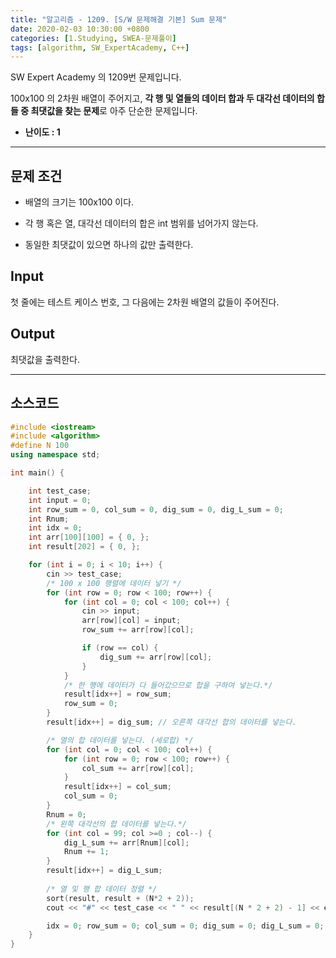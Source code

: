 ```yaml
---
title: "알고리즘 - 1209. [S/W 문제해결 기본] Sum 문제"
date: 2020-02-03 10:30:00 +0800
categories: [1.Studying, SWEA-문제풀이]
tags: [algorithm, SW_ExpertAcademy, C++]
---
```



SW Expert Academy 의 1209번 문제입니다.  

100x100 의 2차원 배열이 주어지고, **각 행 및 열들의 데이터 합과 두 대각선 데이터의 합들 중 최댓값을 찾는 문제**로 아주 단순한 문제입니다.

- **난이도 : 1**

---

## **문제 조건**

* 배열의 크기는 100x100 이다.

* 각 행 혹은 열, 대각선 데이터의 합은 int 범위를 넘어가지 않는다.

* 동일한 최댓값이 있으면 하나의 값만 출력한다.

  

## Input

첫 줄에는 테스트 케이스 번호, 그 다음에는 2차원 배열의 값들이 주어진다.



## Output

최댓값을 출력한다.

---



## 소스코드

```c++
#include <iostream>
#include <algorithm>
#define N 100
using namespace std;

int main() {

	int test_case;
	int input = 0;
	int row_sum = 0, col_sum = 0, dig_sum = 0, dig_L_sum = 0;
	int Rnum;
	int idx = 0;
	int arr[100][100] = { 0, };
	int result[202] = { 0, };

	for (int i = 0; i < 10; i++) {
		cin >> test_case;	
		/* 100 x 100 행렬에 데이터 넣기 */
		for (int row = 0; row < 100; row++) {
			for (int col = 0; col < 100; col++) {
				cin >> input;
				arr[row][col] = input;
				row_sum += arr[row][col];

				if (row == col) {
					dig_sum += arr[row][col];
				}
			}
			/* 한 행에 데이터가 다 들어갔으므로 합을 구하여 넣는다.*/
			result[idx++] = row_sum;
			row_sum = 0;
		}
		result[idx++] = dig_sum; // 오른쪽 대각선 합의 데이터를 넣는다.

		/* 열의 합 데이터를 넣는다. (세로합) */
		for (int col = 0; col < 100; col++) {
			for (int row = 0; row < 100; row++) {
				col_sum += arr[row][col];
			}
			result[idx++] = col_sum;
			col_sum = 0;
		}
		Rnum = 0;
		/* 왼쪽 대각선의 합 데이터를 넣는다.*/
		for (int col = 99; col >=0 ; col--) {
			dig_L_sum += arr[Rnum][col];
			Rnum += 1;
		}
		result[idx++] = dig_L_sum;
		
		/* 열 및 행 합 데이터 정렬 */
		sort(result, result + (N*2 + 2));
		cout << "#" << test_case << " " << result[(N * 2 + 2) - 1] << endl;

		idx = 0; row_sum = 0; col_sum = 0; dig_sum = 0; dig_L_sum = 0;
	}
}
```

